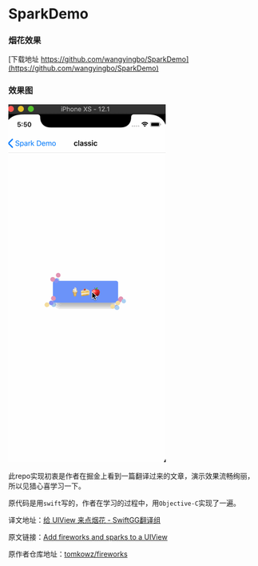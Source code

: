 # SparkDemo

### 烟花效果

[下载地址 https://github.com/wangyingbo/SparkDemo](https://github.com/wangyingbo/SparkDemo)


### 效果图

![gif](https://raw.githubusercontent.com/wangyingbo/SparkDemo/master/gif.gif)


此repo实现初衷是作者在掘金上看到一篇翻译过来的文章，演示效果流畅绚丽，所以见猎心喜学习一下。 

原代码是用`swift`写的，作者在学习的过程中，用`Objective-C`实现了一遍。

译文地址：[给 UIView 来点烟花 - SwiftGG翻译组](https://juejin.im/post/5d540ad0e51d4561f17a509c)

原文链接：[Add fireworks and sparks to a UIView](http://szulctomasz.com/programming-blog/2018/09/add-fireworks-and-sparks-to-a-uiview/)

原作者仓库地址：[tomkowz/fireworks](https://github.com/tomkowz/fireworks)